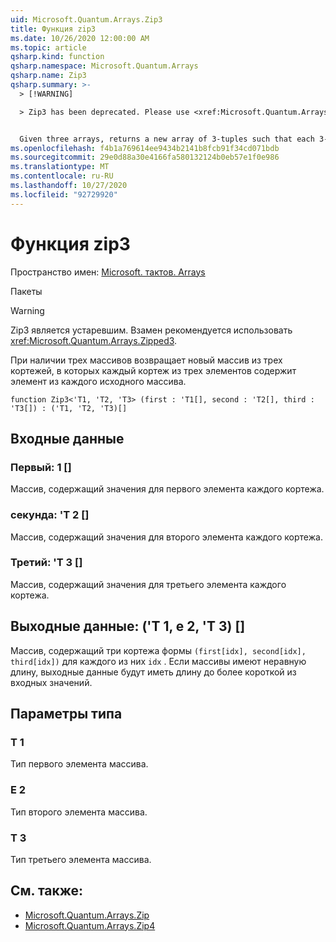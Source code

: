 ```yaml
---
uid: Microsoft.Quantum.Arrays.Zip3
title: Функция zip3
ms.date: 10/26/2020 12:00:00 AM
ms.topic: article
qsharp.kind: function
qsharp.namespace: Microsoft.Quantum.Arrays
qsharp.name: Zip3
qsharp.summary: >-
  > [!WARNING]

  > Zip3 has been deprecated. Please use <xref:Microsoft.Quantum.Arrays.Zipped3> instead.


  Given three arrays, returns a new array of 3-tuples such that each 3-tuple contains an element from each original array.
ms.openlocfilehash: f4b1a769614ee9434b2141b8fcb91f34cd071bdb
ms.sourcegitcommit: 29e0d88a30e4166fa580132124b0eb57e1f0e986
ms.translationtype: MT
ms.contentlocale: ru-RU
ms.lasthandoff: 10/27/2020
ms.locfileid: "92729920"
---
```

# <a name="zip3-function"></a>Функция zip3

Пространство имен: [Microsoft. тактов. Arrays](xref:Microsoft.Quantum.Arrays)

Пакеты [](https://nuget.org/packages/)


> [!WARNING]
> Zip3 является устаревшим. Взамен рекомендуется использовать <xref:Microsoft.Quantum.Arrays.Zipped3>.

При наличии трех массивов возвращает новый массив из трех кортежей, в которых каждый кортеж из трех элементов содержит элемент из каждого исходного массива.

```qsharp
function Zip3<'T1, 'T2, 'T3> (first : 'T1[], second : 'T2[], third : 'T3[]) : ('T1, 'T2, 'T3)[]
```


## <a name="input"></a>Входные данные

### <a name="first--t1"></a>Первый: 1 []

Массив, содержащий значения для первого элемента каждого кортежа.


### <a name="second--t2"></a>секунда: 'T 2 []

Массив, содержащий значения для второго элемента каждого кортежа.


### <a name="third--t3"></a>Третий: 'T 3 []

Массив, содержащий значения для третьего элемента каждого кортежа.



## <a name="output--t1t2t3"></a>Выходные данные: ('T 1, е 2, 'T 3) []

Массив, содержащий три кортежа формы `(first[idx], second[idx], third[idx])` для каждого из них `idx` . Если массивы имеют неравную длину, выходные данные будут иметь длину до более короткой из входных значений.

## <a name="type-parameters"></a>Параметры типа

### <a name="t1"></a>Т 1

Тип первого элемента массива.
### <a name="t2"></a>Е 2

Тип второго элемента массива.
### <a name="t3"></a>Т 3

Тип третьего элемента массива.

## <a name="see-also"></a>См. также:

- [Microsoft.Quantum.Arrays.Zip](xref:Microsoft.Quantum.Arrays.Zip)
- [Microsoft.Quantum.Arrays.Zip4](xref:Microsoft.Quantum.Arrays.Zip4)
